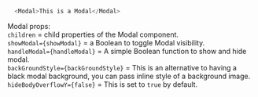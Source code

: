 ```js
  <Modal>This is a Modal</Modal>
```

Modal props:  
`children` = child properties of the Modal component.  
`showModal={showModal}` = a Boolean to toggle Modal visibility.  
`handleModal={handleModal}` = A simple Boolean function to show and hide modal.  
`backGroundStyle={backGroundStyle}` = This is an alternative to having a black modal background, you can pass inline style of a background image.
`hideBodyOverflowY={false}` = This is set to `true` by default.
